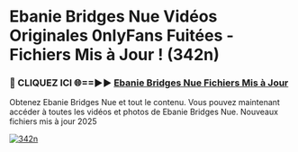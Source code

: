 # Ebanie Bridges Nue Vidéos Originales 0nlyFans Fuitées - Fichiers Mis à Jour ! (342n)

<h3>🔴 CLIQUEZ ICI 🌐==►► <a href="https://tinyurl.com/2pmr4ezf" rel="nofollow">Ebanie Bridges Nue Fichiers Mis à Jour</a></h3>

Obtenez Ebanie Bridges Nue et tout le contenu. Vous pouvez maintenant accéder à toutes les vidéos et photos de Ebanie Bridges Nue. Nouveaux fichiers mis à jour 2025

[![342n](https://i.imgur.com/6SNvagu.gif)](https://tinyurl.com/2pmr4ezf)
